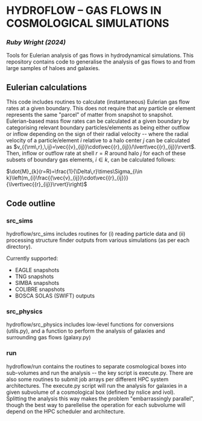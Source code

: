 # HYDROFLOW – GAS FLOWS IN COSMOLOGICAL SIMULATIONS
### *Ruby Wright (2024)*

Tools for Eulerian analysis of gas flows in hydrodynamical simulations. This repository contains code to generalise the analysis of gas flows to and from large samples of haloes and galaxies. 

## Eulerian calculations
This code includes routines to calculate (instantaneous) Eulerian gas flow rates at a given boundary. This does not require that any particle or element represents the same "parcel" of matter from snapshot to snapshot. Eulerian-based mass flow rates can be calculated at a given boundary by categorising relevant boundary particles/elements as being either outflow or inflow depending on the sign of their radial velocity -- where the radial velocity of a particle/element $i$ relative to a halo center $j$ can be calculated as $`v_{{\rm\,r},\,ij}=\vec{{v}_{ij}}\cdot\vec{{r}_{ij}}/\lvert\vec{{r}_{ij}}\rvert`$. Then, inflow or outflow rate at shell $r=R$ around halo $j$ for each of these subsets of boundary gas elements, $i\in k$, can be calculated follows:

$`\dot{M}_{k}(r=R)=\frac{1}{\Delta\,r}\times\Sigma_{i\in k}\left(m_{i}\frac{{\vec{v}_{ij}}\cdot\vec{{r}_{ij}}}{\lvert\vec{{r}_{ij}}\rvert}\right)`$

## Code outline

### src_sims
hydroflow/src_sims includes routines for (i) reading particle data and (ii) processing structure finder outputs from various simulations (as per each directory).

Currently supported: 
* EAGLE snapshots
* TNG snapshots
* SIMBA snapshots
* COLIBRE snapshots
* BOSCA SOLAS (SWIFT) outputs

### src_physics
hydroflow/src_physics includes low-level functions for conversions (utils.py), and a function to perform the analysis of galaxies and surrounding gas flows (galaxy.py)

### run
hydroflow/run contains the routines to separate cosmological boxes into sub-volumes and run the analysis -- the key script is execute.py. There are also some routines to submit job arrays per different HPC system architectures. The execute.py script will run the analysis for galaxies in a given subvolume of a cosmological box (defined by nslice and ivol). Splitting the analysis this way makes the problem "embarrassingly parallel", though the best way to parellelise the operation for each subvolume will depend on the HPC scheduler and architecture. 


